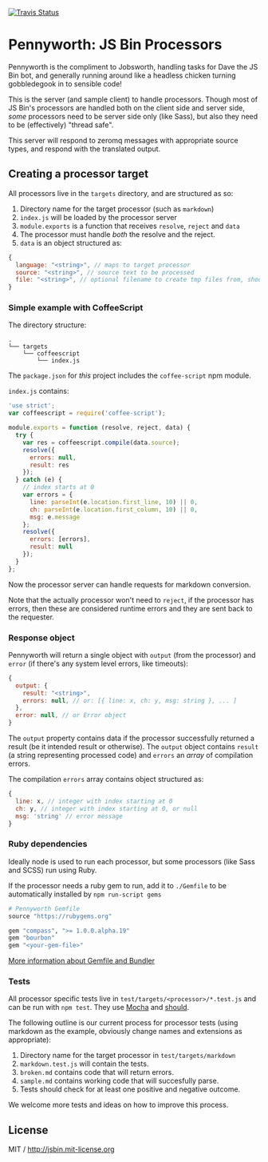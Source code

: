 [![Travis Status](https://travis-ci.org/jsbin/pennyworth.svg?branch=master)](https://travis-ci.org/jsbin/pennyworth)

# Pennyworth: JS Bin Processors

Pennyworth is the compliment to Jobsworth, handling tasks for Dave the JS Bin bot, and generally running around like a headless chicken turning gobbledegook in to sensible code!

This is the server (and sample client) to handle processors. Though most of JS Bin's processors are handled both on the client side and server side, *some* processors need to be server side only (like Sass), but also they need to be (effectively) "thread safe".

This server will respond to zeromq messages with appropriate source types, and respond with the translated output.

## Creating a processor target

All processors live in the `targets` directory, and are structured as so:

1. Directory name for the target processor (such as `markdown`)
2. `index.js` will be loaded by the processor server
3. `module.exports` is a function that receives `resolve`, `reject` and `data`
4. The processor must handle *both* the resolve and the reject.
5. `data` is an object structured as:

```js
{
  language: "<string>", // maps to target processor
  source: "<string>", // source text to be processed
  file: "<string>", // optional filename to create tmp files from, should be unique
}
```

### Simple example with CoffeeScript

The directory structure:

```text
.
└── targets
    └── coffeescript
        └── index.js
```

The `package.json` for *this* project includes the `coffee-script` npm module.

`index.js` contains:

```js
'use strict';
var coffeescript = require('coffee-script');

module.exports = function (resolve, reject, data) {
  try {
    var res = coffeescript.compile(data.source);
    resolve({
      errors: null,
      result: res
    });
  } catch (e) {
    // index starts at 0
    var errors = {
      line: parseInt(e.location.first_line, 10) || 0,
      ch: parseInt(e.location.first_column, 10) || 0,
      msg: e.message
    };
    resolve({
      errors: [errors],
      result: null
    });
  }
};
```

Now the processor server can handle requests for markdown conversion.

Note that the actually processor won't need to `reject`, if the processor has errors, then these are considered runtime errors and they are sent back to the requester.

### Response object

Pennyworth will return a single object with `output` (from the processor) and `error` (if there's any system level errors, like timeouts):

```js
{
  output: {
    result: "<string>",
    errors: null, // or: [{ line: x, ch: y, msg: string }, ... ]
  },
  error: null, // or Error object
}
```

The `output` property contains data if the processor successfully returned a result (be it intended result or otherwise). The `output` object contains `result` (a string representing processed code) and `errors` an *array* of compilation errors.

The compilation `errors` array contains object structured as:

```js
{
  line: x, // integer with index starting at 0
  ch: y, // integer with index starting at 0, or null
  msg: 'string' // error message
}
```

### Ruby dependencies

Ideally node is used to run each processor, but some processors (like Sass and SCSS) run using Ruby.

If the processor needs a ruby gem to run, add it to `./Gemfile` to be automatically installed by `npm run-script gems`

```ruby
# Pennyworth Gemfile
source "https://rubygems.org"

gem "compass", ">= 1.0.0.alpha.19"
gem "bourbon"
gem "<your-gem-file>"
```

[More information about Gemfile and Bundler](http://bundler.io/v1.3/gemfile.html)

### Tests

All processor specific tests live in `test/targets/<processor>/*.test.js` and can be run with `npm test`. They use [Mocha](http://visionmedia.github.io/mocha/) and [should](https://github.com/visionmedia/should.js/).

The following outline is our current process for processor tests (using markdown as the example, obviously change names and extensions as appropriate):

1. Directory name for the target processor in `test/targets/markdown`
2. `markdown.test.js` will contain the tests.
3. `broken.md` contains code that will return errors.
4. `sample.md` contains working code that will succesfully parse.
5. Tests should check for at least one positive and negative outcome.

We welcome more tests and ideas on how to improve this process.

## License

MIT / http://jsbin.mit-license.org


